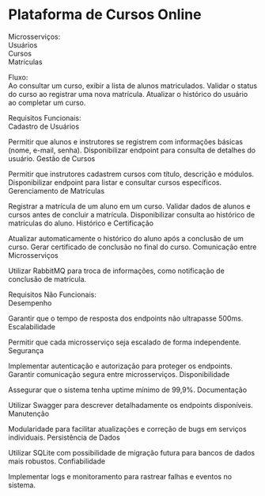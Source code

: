 # Plataforma de Cursos Online
Microsserviços: <br> Usuários <br> Cursos <br> Matrículas <br>

Fluxo: <br>
Ao consultar um curso, exibir a lista de alunos matriculados.
Validar o status do curso ao registrar uma nova matrícula.
Atualizar o histórico do usuário ao completar um curso.

Requisitos Funcionais: <br>
Cadastro de Usuários

Permitir que alunos e instrutores se registrem com informações básicas (nome, e-mail, senha).
Disponibilizar endpoint para consulta de detalhes do usuário.
Gestão de Cursos

Permitir que instrutores cadastrem cursos com título, descrição e módulos.
Disponibilizar endpoint para listar e consultar cursos específicos.
Gerenciamento de Matrículas

Registrar a matrícula de um aluno em um curso.
Validar dados de alunos e cursos antes de concluir a matrícula.
Disponibilizar consulta ao histórico de matrículas do aluno.
Histórico e Certificação

Atualizar automaticamente o histórico do aluno após a conclusão de um curso.
Gerar certificado de conclusão no final do curso.
Comunicação entre Microsserviços

Utilizar RabbitMQ para troca de informações, como notificação de conclusão de matrícula.



Requisitos Não Funcionais: <br>
Desempenho

Garantir que o tempo de resposta dos endpoints não ultrapasse 500ms.
Escalabilidade

Permitir que cada microsserviço seja escalado de forma independente.
Segurança

Implementar autenticação e autorização para proteger os endpoints.
Garantir comunicação segura entre microsserviços.
Disponibilidade

Assegurar que o sistema tenha uptime mínimo de 99,9%.
Documentação

Utilizar Swagger para descrever detalhadamente os endpoints disponíveis.
Manutenção

Modularidade para facilitar atualizações e correção de bugs em serviços individuais.
Persistência de Dados

Utilizar SQLite com possibilidade de migração futura para bancos de dados mais robustos.
Confiabilidade

Implementar logs e monitoramento para rastrear falhas e eventos no sistema.
